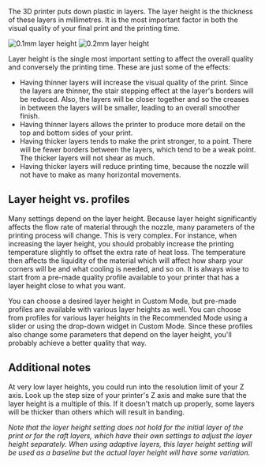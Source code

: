 The 3D printer puts down plastic in layers. The layer height is the thickness of these layers in millimetres. It is the most important factor in both the visual quality of your final print and the printing time.

![0.1mm layer height](layer_height_0.1.png)
![0.2mm layer height](layer_height_0.3.png)

Layer height is the single most important setting to affect the overall quality and conversely the printing time. These are just some of the effects:
* Having thinner layers will increase the visual quality of the print. Since the layers are thinner, the stair stepping effect at the layer's borders will be reduced. Also, the layers will be closer together and so the creases in between the layers will be smaller, leading to an overall smoother finish.
* Having thinner layers allows the printer to produce more detail on the top and bottom sides of your print.
* Having thicker layers tends to make the print stronger, to a point. There will be fewer borders between the layers, which tend to be a weak point. The thicker layers will not shear as much.
* Having thicker layers will reduce printing time, because the nozzle will not have to make as many horizontal movements.

Layer height vs. profiles
----
Many settings depend on the layer height. Because layer height significantly affects the flow rate of material through the nozzle, many parameters of the printing process will change. This is very complex. For instance, when increasing the layer height, you should probably increase the printing temperature slightly to offset the extra rate of heat loss. The temperature then affects the liquidity of the material which will affect how sharp your corners will be and what cooling is needed, and so on. It is always wise to start from a pre-made quality profile available to your printer that has a layer height close to what you want.

You can choose a desired layer height in Custom Mode, but pre-made profiles are available with various layer heights as well. You can choose from profiles for various layer heights in the Recommended Mode using a slider or using the drop-down widget in Custom Mode. Since these profiles also change some parameters that depend on the layer height, you'll probably achieve a better quality that way.

Additional notes
----
At very low layer heights, you could run into the resolution limit of your Z axis. Look up the step size of your printer's Z axis and make sure that the layer height is a multiple of this. If it doesn't match up properly, some layers will be thicker than others which will result in banding.

*Note that the layer height setting does not hold for the initial layer of the print or for the raft layers, which have their own settings to adjust the layer height separately. When using adaptive layers, this layer height setting will be used as a baseline but the actual layer height will have some variation.*